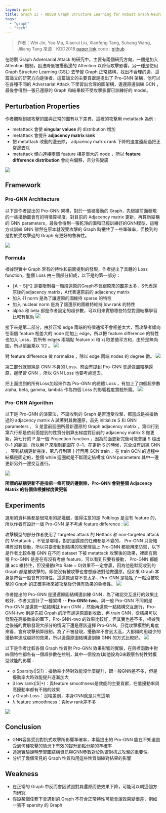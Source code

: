 ```yaml
---
layout: post
title: Graph 13 - KDD20 Graph Structure Learning for Robust Graph Neural Networks
tags: 
  - "graph" 
  - "tech"
---
```


> 作者：Wei Jin, Yao Ma, Xiaorui Liu, Xianfeng Tang, Suhang Wang, Jiliang Tang
> 來源：KDD2018 [paper link](https://arxiv.org/abs/2005.10203)
> code : [github](https://github.com/ChandlerBang/Pro-GNN)

在防禦 Graph Adversarial Attack 的研究中，主要有兩個研究方向，一個是加入 Attention 機制，設法降低被擾動邊的 Attention 以降低攻擊影響，另一種是使用 Graph Structure Learning (GSL) 去學習 Graph 正常結構，找出不合理的邊，這篇論文的研究方向是後者，這篇論文的主要貢獻是提出了 Pro-GNN 架構，他可以在各種不同的 Adversarial Attack 下學習出合理的圖架構，邊還原邊訓練 GCN ，最後會得到一張已還原的 Graph 和結果較不受攻擊影響已訓練好的 model。

## Perturbation Properties
作者觀察到被攻擊的圖與正常的圖有以下差異，這裡的攻擊用 metattack 為例 : 
- metattack 會使 **singular values** 的 distribution 增加 
- metattack 會提升 **adjacency matrix rank**
- 把 metattack 改動的邊去除， adjacency matrix rank 下降的速度遠超過把正常邊去除
- metattack 傾向連接兩個 feature 相差很大的 node ，所以 **feature difference distribution** 會向右偏移，且分佈變廣

![](https://i.imgur.com/nSXCP4t.png)


## Framework
### Pro-GNN Architecture
以下是作者提出的 Pro-GNN 架構，對於一張被擾動的 Graph，先根據前面發現的一些擾動圖會有的特徵算梯度，對目前的 Adjacency matrix 更新，再算新結構的 GNN parameters，最後會得到一張乾淨的圖和已經訓練好的GNN模型，這種方式訓練 GNN 雖然在原本就沒受攻擊的 Graph 時犧牲了一些準確率，但換到的是對於受攻擊過的 Graph 有更好的魯棒性。

![](https://i.imgur.com/4olKH9m.png)

### Formula
根據現實中 Graph 常有的特性和前面提到的發現，作者提出了具體的 Loss function，整個 Loss 由三個部分組成，以下是的第一部分：
- ∥A − S∥^2 是要限制每一階段還原的Graph不會跟原來的圖差太多，S代表還原後的adjacency matrix，A代表還原前的 adjacency matrix
- 加入 ℓ1 norm 是為了讓還原的圖維持 sparse 的特性
- 加入 nuclear norm 是為了讓還原的圖維持維持 low rank 的特性
- alpha 和 beta 都是作者設定的超參數，可以用來實驗哪些特型對圖結構學習比較有幫助
![](https://i.imgur.com/8j25Uhv.png)

接下來是第二部分，由於正常 edge 兩端的特徵通常不會相差太大，而攻擊者傾向在兩個 feature 相差大的 node 間加上 edge，所以把 feature difference 的特性也加入 Loss，對所有 edges 兩端點 feature xi 和 xj 取差值平方和，由於是無向圖，所以前面乘以 1/2 。 
![](https://i.imgur.com/Ts2Nr38.png)

對 feature difference 做 normalize ，除以 edge 兩端 nodes 的 degree 數。
![](https://i.imgur.com/ob0yP5a.png)

第三部分就單純是 GNN 本身的 Loss，前面有提到 Pro-GNN 會邊做圖結構還原，邊學習 GNN ，所以 GNN Loss 也要考慮進去。

把上面提到的所有Loss加起來作為 Pro-GNN 的總體 Loss ，有加上了四個超參數 alpha, beta, gamma, lambda 作為四個 Loss 的影響程度實驗所需。
![](https://i.imgur.com/rc8Y7M9.png)

### Pro-GNN Algorithm
以下是 Pro-GNN 的演算法，不論收到的 Graph 是否遭受攻擊，都當成是被擾動過的 adjacency matrix A 試著對其做還原，首先 initialize S 和 GNN parameters ， S 是當前迴圈所最新還原的 Graph adjacency matrix ，第四行到第六行都是依前面提到的性質分別算出梯度對目前的 adjacency matrix S 做更新，第七行的 P 是一個 Projection function ，因為前面更新完後可能會讓 S 超出 0~1 的範圍，所以用 P 來限制範圍在 0~1，在更新 S 的時候，完全沒有訓練 GNN ， 等到結構更新完後，第八行到第十行再用 GCN train ，在 train GCN 的過程中結構是固定的，整個 while 迴圈就是不斷固定結構或 GNN parameters 其中一邊更新另外一邊交互進行。

![](https://i.imgur.com/toso3y6.png)

**所謂的結構更新不是指把一條可疑的邊刪除，Pro-GNN 會對整個 Adjacency Matrix 的各個值根據梯度做更新**

## Experiments
選用的資料集都是很常用的那幾個，值得注意的是 Polblogs 是沒有 feature 的，所以作者有設計一版 Pro-GNN 是不考慮 feature difference : 
![](https://i.imgur.com/vL2tEEG.png)

攻擊模型的部分作者使用了 targeted attack 的 Nettack 和 non-targeted attack 的 Metattack ，不管是哪種，對於圖還原的任務都是不變的， Pro-GNN 只管結構有沒有變動，所以只要會動到結構的攻擊理論上 Pro-GNN 都能用來防禦，以下是作者比較各種 GNN 在不同 dataset 下被 metattack 攻擊後的效果，裡面有兩種 Pro-GNN 是差在有沒有考慮 feature，可以看到只要有擾動， Pro-GNN 都能讓 acc 維持住，但沒擾動(Ptb Rate = 0)效果不一定會贏，因為他是默認收到的 Graph 都是被攻擊的，即使沒有被攻擊也會想辦法對他做還原，但如果 Graph 本身是符合一般會有的特性，這還原通常不會太多，Pro-GNN 是犧牲了一點沒被攻擊的 Graph 的正確率換來被攻擊後仍保有效果的魯棒性。
![](https://i.imgur.com/3YT99fZ.png)

作者提出的 Pro-GNN 是邊還原圖結構邊訓練 GNN，為了確認交互進行的效果比較好，作者又設計了一種架構 -- **Pro-GNN-two**，與一般 Pro-GNN 不同的是 Pro-GNN 是還原一點結構就 train GNN ，然後再還原一點結構交互進行，Pro-GNN-two 則是先把 Grpah 的所有邊還原直到收斂，再 train GNN，從結果可以發現在高擾動率的圖下，Pro-GNN-two 的效果比較好，但其實也差不多，根據我之後補的實驗發現大部分的情況下還是應該選擇 Pro-GNN，且從攻擊模型的角度來看，會有攻擊預算限制，為了不被發現，擾動率不會到太高，大都傾向用越少的擾動率達成越好的效果，所以邊還原圖結構邊訓練 GNN 的方式比較好。
![](https://i.imgur.com/48QYcNT.png)

以下是作者比較各個 Graph 性質對 Pro-GNN 效果影響的實驗，在目標函數中對四個特性都各有一個超參數在控制，其中一個設為1其他設為0來觀察各特性對模型效能的影響 : 
- α Sparsity(|S|1)：擾動率小時對效能沒什麼提升，跟一般GNN差不多，但是擾動率大時效能提升逐漸加大
- β low rank(|S|*)：與feature smoothness是效能的主要貢獻，在低擾動率與高擾動率都有不錯的效果
- γ Graph Loss：沒啥差別，本身GNN就是只有這項
- λ feature smoothness：與low rank差不多

![](https://i.imgur.com/ULLwkPL.png)


## Conclusion
- GNN容易受到對抗式攻擊所影響準確率，本篇提出的 Pro-GNN 能在不知道圖受到何種攻擊的情況下有效的提升節點分類的準確率
- 透過實驗說明學習圖結構資訊與GNN參數對於防禦對抗式攻擊的重要性。
- 分析了幾個常見的 Graph 性質和用這些性質訓練對結果的影響

## Weakness
- 在正常的 Graph 中反而會因試圖對其還原而使效果下降，可能可以朝這個方向研究
- 假設某個任務下會遇到的 Graph 不符合正常特性可能會讓效果變很差，例如一張不 sparsity 的 Graph
